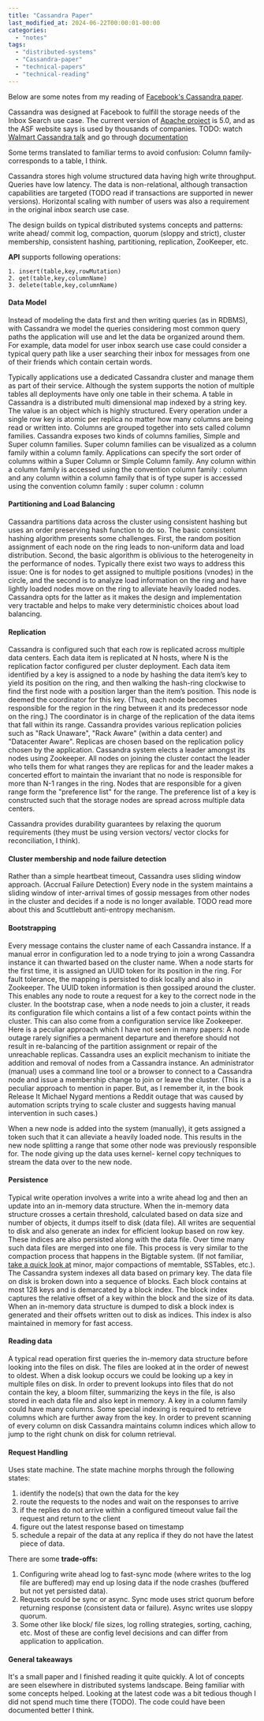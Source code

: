 ```yaml
---
title: "Cassandra Paper"
last_modified_at: 2024-06-22T00:00:01-00:00
categories: 
  - "notes"
tags: 
  - "distributed-systems"
  - "Cassandra-paper"
  - "technical-papers"
  - "technical-reading"
---
```

Below are some notes from my reading of [Facebook's Cassandra paper](https://www.cs.cornell.edu/projects/ladis2009/papers/lakshman-ladis2009.pdf).

Cassandra was designed at Facebook to fulfill the storage needs of the Inbox Search use case. The current version of [Apache project](https://cassandra.apache.org/_/index.html) is 5.0, and as the ASF website says is used by thousands of companies. TODO: watch [Walmart Cassandra talk](https://aidevcass23.sched.com/event/1Gy6p/embracing-multi-cloud-cassandra-at-walmart-andrew-weaver-patrick-lee-walmart) and go through [documentation](https://cassandra.apache.org/doc/5.0/index.html)

Some terms translated to familiar terms to avoid confusion:
Column family- corresponds to a table, I think.

Cassandra stores high volume structured data having high write throughput. Queries have low latency. The data is non-relational, although transaction capabilities are targeted (TODO read if transactions are supported in newer versions). Horizontal scaling with number of users was also a requirement in the original inbox search use case.

The design builds on typical distributed systems concepts and patterns: write ahead/ commit log, compaction, quorum (sloppy and strict), cluster membership, consistent hashing, partitioning, replication, ZooKeeper, etc.

**API** supports following operations:
```
1. insert(table,key,rowMutation) 
2. get(table,key,columnName)
3. delete(table,key,columnName)
```

#### Data Model 
Instead of modeling the data first and then writing queries (as in RDBMS), with Cassandra we model the queries considering most common query paths the application will use and let the data be organized around them. For example, data model for user inbox search use case could consider a typical query path like a user searching their inbox for messages from one of their friends which contain certain words. 

Typically applications use a dedicated Cassandra cluster and manage them as part of their service. Although the system supports the notion of multiple tables all deployments have only one table in their schema. A table in Cassandra is a distributed multi dimensional map indexed by a string key. The value is an object which is highly structured. Every operation under a single row key is atomic per replica no matter how many columns are being read or written into. Columns are grouped together into sets called column families. Cassandra exposes two kinds of columns families, Simple and Super column families. Super column families can be visualized as a column family within a column family. Applications can specify the sort order of columns within a Super Column or Simple Column family. Any column within a column family is accessed using the convention column family : column and any column within a column family that is of type super is accessed using the convention column family : super column : column


#### Partitioning and Load Balancing 
Cassandra partitions data across the cluster using consistent hashing but uses an order preserving hash function to do so. The basic consistent hashing algorithm presents some challenges. First, the random position assignment of each node on the ring leads to non-uniform data and load distribution. Second, the basic algorithm is oblivious to the heterogeneity in the performance of nodes. Typically there exist two ways to address this issue: One is for nodes to get assigned to multiple positions (vnodes) in the circle, and the second is to analyze load information on the ring and have lightly loaded nodes move on the ring to alleviate heavily loaded nodes. Cassandra opts for the latter as it makes the design and implementation very tractable and helps to make very deterministic choices about load balancing.

#### Replication
Cassandra is configured such that each row is replicated across multiple data centers. Each data item is replicated at N hosts, where N is the replication factor configured per cluster deployment. Each data item identified by a key is assigned to a node by hashing the data item’s key to yield its position on the ring, and then walking the hash-ring clockwise to find the first node with a position larger than the item’s position. This node is deemed the coordinator for this key. (Thus, each node becomes responsible for the region in the ring between it and its predecessor node on the ring.) The coordinator is in charge of the replication of the data items that fall within its range. Cassandra provides various replication policies such as "Rack Unaware", "Rack Aware" (within a data center) and "Datacenter Aware". Replicas are chosen based on the replication policy chosen by the application. Cassandra system elects a leader amongst its nodes using Zookeeper. All nodes on joining the cluster contact the leader who tells them for what ranges they are replicas for and the leader makes a concerted effort to maintain the invariant that no node is responsible for more than N-1 ranges in the ring. Nodes that are responsible for a given range form the "preference list" for the range. The preference list of a key is constructed such that the storage nodes are spread across multiple data centers.

Cassandra provides durability guarantees by relaxing the quorum requirements (they must be using version vectors/ vector clocks for reconciliation, I think).

#### Cluster membership and node failure detection
Rather than a simple heartbeat timeout, Cassandra uses sliding window approach. (Accrual Failure Detection) Every node in the system maintains a sliding window of inter-arrival times of gossip messages from other nodes in the cluster and decides if a node is no longer available. TODO read more about this and Scuttlebutt anti-entropy mechanism.

#### Bootstrapping
Every message contains the cluster name of each Cassandra instance. If a manual error in configuration led to a node trying to join a wrong Cassandra instance it can thwarted based on the cluster name. When a node starts for the first time, it is assigned an UUID token for its position in the ring. For fault tolerance, the mapping is persisted to disk locally and also in Zookeeper. The UUID token information is then gossiped around the cluster. This enables any node to route a request for a key to the correct node in the cluster. In the bootstrap case, when a node needs to join a cluster, it reads its configuration file which contains a list of a few contact points within the cluster. This can also come from a configuration service like Zookeeper. Here is a peculiar approach which I have not seen in many papers: A node outage rarely signifies a permanent departure and therefore should not result in re-balancing of the partition assignment or repair of the unreachable replicas. Cassandra uses an explicit mechanism to initiate the addition and removal of nodes from a Cassandra instance. An administrator (manual) uses a command line tool or a browser to connect to a Cassandra node and issue a membership change to join or leave the cluster. (This is a peculiar approach to mention in paper. But, as I remember it, in the book Release It Michael Nygard mentions a Reddit outage that was caused by automation scripts trying to scale cluster and suggests having manual intervention in such cases.)

When a new node is added into the system (manually), it gets assigned a token such that it can alleviate a heavily loaded node. This results in the new node splitting a range that some other node was previously responsible for. The node giving up the data uses kernel- kernel copy techniques to stream the data over to the new node.

#### Persistence
Typical write operation involves a write into a write ahead log and then an update into an in-memory data structure. When the in-memory data structure crosses a certain threshold, calculated based on data size and number of objects, it dumps itself to disk (data file). All writes are sequential to disk and also generate an index for efficient lookup based on row key. These indices are also persisted along with the data file. Over time many such data files are merged into one file. This process is very similar to the compaction process that happens in the Bigtable system. (If not familiar, [take a quick look at](https://atul-atul.github.io/reading-googles-bigtable-paper/) minor, major compactions of memtable, SSTables, etc.). The Cassandra system indexes all data based on primary key. The data file on disk is broken down into a sequence of blocks. Each block contains at most 128 keys and is demarcated by a block index. The block index captures the relative offset of a key within the block and the size of its data. When an in-memory data structure is dumped to disk a block index is generated and their offsets written out to disk as indices. This index is also maintained in memory for fast access.

#### Reading data
A typical read operation first queries the in-memory data structure before looking into the files on disk. The files are looked at in the order of newest to oldest. When a disk lookup occurs we could be looking up a key in multiple files on disk. In order to prevent lookups into files that do not contain the key, a bloom filter, summarizing the keys in the file, is also stored in each data file and also kept in memory. A key in a column family could have many columns. Some special indexing is required to retrieve columns which are further away from the key. In order to prevent scanning of every column on disk Cassandra maintains column indices which allow to jump to the right chunk on disk for column retrieval.

#### Request Handling
Uses state machine. The state machine morphs through the following states:
1. identify the node(s) that own the data for the key 
2. route the requests to the nodes and wait on the responses to arrive 
3. if the replies do not arrive within a configured timeout value fail the request and return to the client
4. figure out the latest response based on timestamp
5. schedule a repair of the data at any replica if they do not have the latest piece of data.

There are some **trade-offs:**
1. Configuring write ahead log to fast-sync mode (where writes to the log file are buffered) may end up losing data if the node crashes (buffered but not yet persisted data).
2. Requests could be sync or async. Sync mode uses strict quorum before returning response (consistent data or failure). Async writes use sloppy quorum.
3. Some other like block/ file sizes, log rolling strategies, sorting, caching, etc.
Most of these are config level decisions and can differ from application to application.

#### General takeaways
It's a small paper and I finished reading it quite quickly. A lot of concepts are seen elsewhere in distributed systems landscape. Being familiar with some concepts helped. Looking at the latest code was a bit tedious though I did not spend much time there (TODO). The code could have been documented better I think.